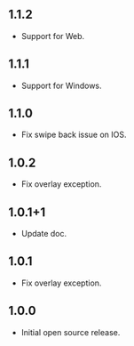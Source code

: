 ## 1.1.2

- Support for Web.

## 1.1.1

- Support for Windows.

## 1.1.0

- Fix swipe back issue on IOS.

## 1.0.2

- Fix overlay exception.

## 1.0.1+1

- Update doc.

## 1.0.1

- Fix overlay exception.

## 1.0.0

- Initial open source release.

